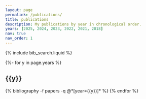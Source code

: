 ```yaml
---
layout: page
permalink: /publications/
title: publications
description: My publications by year in chronological order.
years: [2025, 2024, 2023, 2022, 2021, 2018]
nav: true
nav_order: 1
---
```


<!-- _pages/publications.md -->
{% include bib_search.liquid %}

<div class="publications">

{%- for y in page.years %}

  <h2 class="year">{{y}}</h2>
  {% bibliography -f papers -q @*[year={{y}}]* %}
{% endfor %}

</div>
